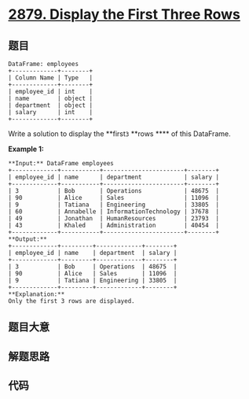 # [2879. Display the First Three Rows](https://leetcode.com/problems/display-the-first-three-rows)

## 题目


    DataFrame: employees
    +-------------+--------+
    | Column Name | Type   |
    +-------------+--------+
    | employee_id | int    |
    | name        | object |
    | department  | object |
    | salary      | int    |
    +-------------+--------+
    

Write a solution to display the **first`3` **rows **** of this DataFrame.



**Example 1:**

    
    
    **Input:** DataFrame employees
    +-------------+-----------+-----------------------+--------+
    | employee_id | name      | department            | salary |
    +-------------+-----------+-----------------------+--------+
    | 3           | Bob       | Operations            | 48675  |
    | 90          | Alice     | Sales                 | 11096  |
    | 9           | Tatiana   | Engineering           | 33805  |
    | 60          | Annabelle | InformationTechnology | 37678  |
    | 49          | Jonathan  | HumanResources        | 23793  |
    | 43          | Khaled    | Administration        | 40454  |
    +-------------+-----------+-----------------------+--------+
    **Output:**
    +-------------+---------+-------------+--------+
    | employee_id | name    | department  | salary |
    +-------------+---------+-------------+--------+
    | 3           | Bob     | Operations  | 48675  |
    | 90          | Alice   | Sales       | 11096  |
    | 9           | Tatiana | Engineering | 33805  |
    +-------------+---------+-------------+--------+
    **Explanation:** 
    Only the first 3 rows are displayed.


## 题目大意

## 解题思路

## 代码

```javascript

```
